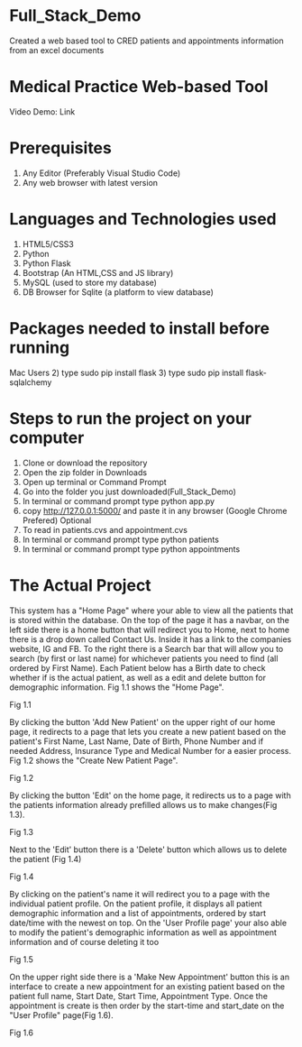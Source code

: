 # Full_Stack_Demo
Created a web based tool to CRED patients and appointments information from an excel documents

# Medical Practice Web-based Tool
Video Demo: Link

# Prerequisites
1) Any Editor (Preferably Visual Studio Code)
2) Any web browser with latest version

# Languages and Technologies used
1) HTML5/CSS3
2) Python 
3) Python Flask 
4) Bootstrap (An HTML,CSS and JS library)
5) MySQL (used to store my database)
6) DB Browser for Sqlite (a platform to view database)

# Packages needed to install before running
Mac Users
2) type sudo pip install flask
3) type sudo pip install flask-sqlalchemy

# Steps to run the project on your computer
1) Clone or download the repository
2) Open the zip folder in Downloads
3) Open up terminal or Command Prompt
4) Go into the folder you just downloaded(Full_Stack_Demo)
5) In terminal or command prompt type python app.py
6) copy http://127.0.0.1:5000/ and paste it in any browser (Google Chrome Prefered)
Optional
1) To read in patients.cvs and appointment.cvs
2) In terminal or command prompt type python patients
3) In terminal or command prompt type python appointments

# The Actual Project
This system has a "Home Page" where your able to view all the patients that is stored within the database. On the top of the page it has a navbar, on the left side there is a home button that will redirect you to Home, next to home there is a drop down called Contact Us. Inside it has a link to the companies website, IG and FB. To the right there is a Search bar that will allow you to search (by first or last name) for whichever patients you need to find (all ordered by First Name). Each Patient below has a Birth date to check whether if is the actual patient, as well as a edit and delete button for demographic information. Fig 1.1 shows the "Home Page".

Fig 1.1

By clicking the button 'Add New Patient' on the upper right of our home page, it redirects to a page that lets you create a new patient based on the patient's First Name, Last Name, Date of Birth, Phone Number and if needed Address, Insurance Type and Medical Number for a easier process. Fig 1.2 shows the "Create New Patient Page". 

Fig 1.2

By clicking the button 'Edit' on the home page, it redirects us to a page with the patients information already prefilled allows us to make changes(Fig 1.3). 

Fig 1.3

Next to the 'Edit' button there is a 'Delete' button which allows us to delete the patient (Fig 1.4)

Fig 1.4

By clicking on the patient's name it will redirect you to a page with the individual patient profile. On the patient profile, it displays all patient demographic information and a list of appointments, ordered by start date/time with the newest on top. On the 'User Profile page' your also able to modify the patient's demographic information as well as appointment information and of course deleting it too

Fig 1.5

On the upper right side there is a 'Make New Appointment' button this is an interface to create a new appointment for an existing patient based on the patient full name, Start Date, Start Time, Appointment Type. Once the appointment is create is then order by the start-time and start_date on the "User Profile" page(Fig 1.6).

Fig 1.6










